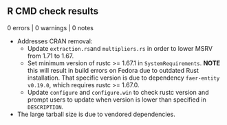 ## R CMD check results

0 errors | 0 warnings | 0 notes

* Addresses CRAN removal:
  - Update `extraction.rs`and `multipliers.rs` in order to lower MSRV from 1.71 to 1.67.
  - Set minimum version of rustc >= 1.67.1 in `SystemRequirements`. **NOTE** this will result in build errors on Fedora due to outdated Rust installation. That specific version is due to dependency `faer-entity v0.19.0`, which requires rustc >= 1.67.0.
  - Update `configure` and `configure.win` to check rustc version and prompt users to update when version is lower than specified in `DESCRIPTION`.
* The large tarball size is due to vendored dependencies.
